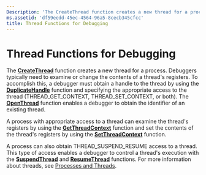 ```yaml
---
Description: 'The CreateThread function creates a new thread for a process.'
ms.assetid: 'df59eedd-45ec-4564-96a5-8cecb345cfcc'
title: Thread Functions for Debugging
---
```


# Thread Functions for Debugging

The [**CreateThread**](base.createthread) function creates a new thread for a process. Debuggers typically need to examine or change the contents of a thread's registers. To accomplish this, a debugger must obtain a handle to the thread by using the [**DuplicateHandle**](base.duplicatehandle) function and specifying the appropriate access to the thread (THREAD\_GET\_CONTEXT, THREAD\_SET\_CONTEXT, or both). The [**OpenThread**](base.openthread) function enables a debugger to obtain the identifier of an existing thread.

A process with appropriate access to a thread can examine the thread's registers by using the [**GetThreadContext**](getthreadcontext.md) function and set the contents of the thread's registers by using the [**SetThreadContext**](setthreadcontext.md) function.

A process can also obtain THREAD\_SUSPEND\_RESUME access to a thread. This type of access enables a debugger to control a thread's execution with the [**SuspendThread**](base.suspendthread) and [**ResumeThread**](base.resumethread) functions. For more information about threads, see [Processes and Threads](base.processes_and_threads).

 

 



